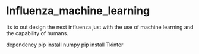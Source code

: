 # Influenza_machine_learning
Its to out design the next influenza just with the use of machine learning and the capability of humans.

dependency
pip install numpy
pip install Tkinter


